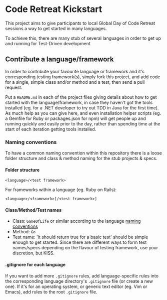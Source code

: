 Code Retreat Kickstart
======================

This project aims to give participants to local Global Day of Code Retreat sessions a way to get started in many languages.

To achieve this, there are many stub of several languages in order to get up and running for Test-Driven development

Contribute a language/framework
-------------------------------

In order to contribute your favourite language or framework and it's corresponding testing framework(s), simply fork this project, and add code for a single, simple class and/or method and a test, then send a pull request.

Put a `README.md` in each of the project files giving details about how to get started with the language/framework, in case they haven't got the tools installed (eg. for a .NET developer to try out TDD in Java for the first time). As much help as you can give here, and even installation helper scripts (eg. a Gemfile for Ruby or packages.json for npm) will get people up and running quickly and easily prior to the day, rather than spending time at the start of each iteration getting tools installed.

### Naming conventions

To have a common naming convention within this repository there is a loose folder structure and class & method naming for the stub projects & specs.

#### Folder structure

    <language>/<test framework>

For frameworks within a language (eg. Ruby on Rails):

    <language>/<framework>[/<test framework>]

#### Class/Method/Test names

* Class: `GameOfLife` or similar according to the language [naming conventions](http://en.wikipedia.org/wiki/Naming_convention_\(programming\))
* Method: `Go`
* Test name: 'it should return true for a basic test' should be simple enough to get started. Since there are different ways to form test names/specs depending on the flavour of testing framework, use your discretion, but KISS.

#### .gitignore for each language

If you want to add more `.gitignore` rules, add language-specific rules into the corresponding language directory's `.gitignore` file (or create a new one). If it's for an operating system, or generic text editor (eg. Vim or Emacs), add rules to the root `.gitignore` file.
